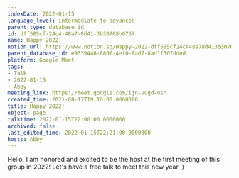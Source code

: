```yaml
---
indexDate: 2022-01-15
language_level: intermediate to advanced
parent_type: database_id
id: dff585cf-24c4-48a7-8d41-3b30708b0767
name: Happy 2022!
notion_url: https://www.notion.so/Happy-2022-dff585cf24c448a78d413b30708b0767
parent_database_id: e9339446-880f-4ef0-8ad7-8ad1f507dded
platform: Google Meet
tags:
- Talk
- 2022-01-15
- Abby
meeting_link: https://meet.google.com/ijn-vugd-osn
created_time: 2021-08-17T19:10:00.0000000
title: Happy 2022!
object: page
talktime: 2022-01-15T22:00:00.0000000
archived: false
last_edited_time: 2022-01-15T22:21:00.0000000
hosts: Abby
---
```


Hello, I am honored and excited to be the host at the first meeting of this group in 2022! Let's have a free talk to meet this new year :)





